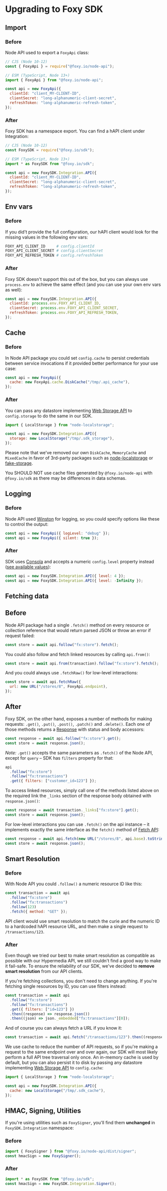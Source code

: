 # Upgrading to Foxy SDK

## Import

### Before

Node API used to export a `FoxyApi` class:

```js
// CJS (Node 10-12)
const { FoxyApi } = require("@foxy.io/node-api");

// ESM (TypeScript, Node 13+)
import { FoxyApi } from "@foxy.io/node-api";

const api = new FoxyApi({
  clientId: "client_MY-CLIENT-ID",
  clientSecret: "long-alphanumeric-client-secret",
  refreshToken: "long-alphanumeric-refresh-token",
});
```

### After

Foxy SDK has a namespace export. You can find a hAPI client under Integration:

```js
// CJS (Node 10-12)
const FoxySDK = require("@foxy.io/sdk");

// ESM (TypeScript, Node 13+)
import * as FoxySDK from "@foxy.io/sdk";

const api = new FoxySDK.Integration.API({
  clientId: "client_MY-CLIENT-ID",
  clientSecret: "long-alphanumeric-client-secret",
  refreshToken: "long-alphanumeric-refresh-token",
});
```

## Env vars

### Before

If you did't provide the full configuration, our hAPI client would look for the missing values in the following env vars:

```bash
FOXY_API_CLIENT_ID     # config.clientId
FOXY_API_CLIENT_SECRET # config.clientSecret
FOXY_API_REFRESH_TOKEN # config.refreshToken
```

### After

Foxy SDK doesn't support this out of the box, but you can always use `process.env` to achieve the same effect (and you can use your own env vars as well):

```js
const api = new FoxySDK.Integration.API({
  clientId: process.env.FOXY_API_CLIENT_ID,
  clientSecret: process.env.FOXY_API_CLIENT_SECRET,
  refreshToken: process.env.FOXY_API_REFRESH_TOKEN,
});
```

## Cache

### Before

In Node API package you could set `config.cache` to persist credentials between service invocations if it provided better performance for your use case:

```js
const api = new FoxyApi({
  cache: new FoxyApi.cache.DiskCache("/tmp/.api_cache"),
});
```

### After

You can pass any datastore implementing [Web Storage API](https://developer.mozilla.org/docs/Web/API/Storage) to `config.storage` to do the same in our SDK.

```js
import { LocalStorage } from "node-localstorage";

const api = new FoxySDK.Integration.API({
  storage: new LocalStorage("/tmp/.sdk_storage"),
});
```

Please note that we've removed our own `DiskCache`, `MemoryCache` and `MixedCache` in favor of 3rd-party packages such as [node-localstorage](https://www.npmjs.com/package/node-localstorage) or [fake-storage](https://www.npmjs.com/package/fake-storage).

You SHOULD NOT use cache files generated by `@foxy.io/node-api` with `@foxy.io/sdk` as there may be differences in data schemas.

## Logging

### Before

Node API used [Winston](https://github.com/winstonjs/winston) for logging, so you could specify options like these to control the output:

```js
const api = new FoxyApi({ logLevel: "debug" });
const api = new FoxyApi({ silent: true });
```

### After

SDK uses [Consola](https://github.com/nuxt-contrib/consola) and accepts a numeric `config.level` property instead ([see available values](https://github.com/nuxt-contrib/consola/blob/master/types/consola.d.ts#L3-L14)):

```js
const api = new FoxySDK.Integration.API({ level: 4 });
const api = new FoxySDK.Integration.API({ level: -Infinity });
```

## Fetching data

## Before

Node API package had a single `.fetch()` method on every resource or collection reference that would return parsed JSON or throw an error if request failed:

```js
const store = await api.follow("fx:store").fetch();
```

You could also follow and fetch linked resources by calling `api.from()`:

```js
const store = await api.from(transaction).follow("fx:store").fetch();
```

And you could always use `.fetchRaw()` for low-level interactions:

```js
const store = await api.fetchRaw({
  url: new URL("/stores/8", FoxyApi.endpoint),
});
```

## After

Foxy SDK, on the other hand, exposes a number of methods for making requests: `.get()`, `.put()`, `.post()`, `.patch()` and `.delete()`. Each one of those methods returns a [Response](https://developer.mozilla.org/docs/Web/API/Response) with status and body accessors:

```js
const response = await api.follow("fx:store").get();
const store = await response.json();
```

_Note:_ `.get()` accepts the same parameters as `.fetch()` of the Node API, except for `query` – SDK has `filters` property for that:

```js
api
  .follow("fx:store")
  .follow("fx:transactions")
  .get({ filters: ["customer_id=123"] });
```

To access linked resources, simply call one of the methods listed above on the required link the `_links` section of the response body obtained with `response.json()`:

```js
const response = await transaction._links["fx:store"].get();
const store = await response.json();
```

For low-level interactions you can use `.fetch()` on the api instance – it implements exactly the same interface as the `fetch()` method of [Fetch API](https://developer.mozilla.org/en-US/docs/Web/API/WindowOrWorkerGlobalScope/fetch):

```js
const response = await api.fetch(new URL("/stores/8", api.base).toString());
const store = await response.json();
```

## Smart Resolution

### Before

With Node API you could `.follow()` a numeric resource ID like this:

```js
const transaction = await api
  .follow("fx:store")
  .follow("fx:transactions")
  .follow(123)
  .fetch({ method: "GET" });
```

API client would use smart resolution to match the curie and the numeric ID to a hardcoded hAPI resource URL, and then make a single request to `/transactions/123`.

### After

Even though we tried our best to make smart resolution as compatible as possible with our Hypermedia API, we still couldn't find a good way to make it fail-safe. To ensure the reliability of our SDK, we've decided to **remove smart resolution** from our API clients.

If you're fetching collections, you don't need to change anything. If you're fetching single resources by ID, you can use filters instead:

```js
const transaction = await api
  .follow("fx:store")
  .follow("fx:transactions")
  .get({ filters: ["id=123"] })
  .then((response) => response.json())
  .then((json) => json._embedded["fx:transactions"][0]);
```

And of course you can always fetch a URL if you know it:

```js
const transaction = await api.fetch("/transactions/123").then((response) => response.json());
```

We use cache to reduce the number of API requests, so if you're making a request to the same endpoint over and over again, our SDK will most likely perform a full API tree traversal only once. An in-memory cache is used by default, but you can also persist it to disk by passing any datastore implementing [Web Storage API](https://developer.mozilla.org/docs/Web/API/Storage) to `config.cache`:

```js
import { LocalStorage } from "node-localstorage";

const api = new FoxySDK.Integration.API({
  cache: new LocalStorage("/tmp/.sdk_cache"),
});
```

## HMAC, Signing, Utilities

If you're using utilities such as `FoxySigner`, you'll find them **unchanged** in `FoxySDK.Integration` namespace:

### Before

```js
import { FoxySigner } from "@foxy.io/node-api/dist/signer";
const hmacSign = new FoxySigner();
```

### After

```js
import * as FoxySDK from "@foxy.io/sdk";
const hmacSign = new FoxySDK.Integration.Signer();
```
